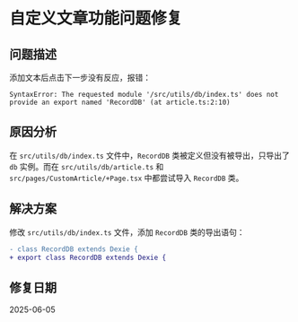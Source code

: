 # 自定义文章功能问题修复

## 问题描述

添加文本后点击下一步没有反应，报错：
```
SyntaxError: The requested module '/src/utils/db/index.ts' does not provide an export named 'RecordDB' (at article.ts:2:10)
```

## 原因分析

在 `src/utils/db/index.ts` 文件中，`RecordDB` 类被定义但没有被导出，只导出了 `db` 实例。而在 `src/utils/db/article.ts` 和 `src/pages/CustomArticle/+Page.tsx` 中都尝试导入 `RecordDB` 类。

## 解决方案

修改 `src/utils/db/index.ts` 文件，添加 `RecordDB` 类的导出语句：

```diff
- class RecordDB extends Dexie {
+ export class RecordDB extends Dexie {
```

## 修复日期

2025-06-05 